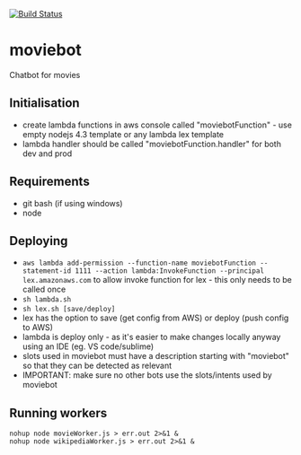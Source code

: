 [![Build Status](https://travis-ci.org/WesleyYep/moviebot.svg?branch=master)](https://travis-ci.org/WesleyYep/moviebot)  
  
# moviebot
Chatbot for movies

## Initialisation

- create lambda functions in aws console called "moviebotFunction" - use empty nodejs 4.3 template or any lambda lex template
- lambda handler should be called "moviebotFunction.handler" for both dev and prod

## Requirements
- git bash (if using windows)
- node

## Deploying
- `aws lambda add-permission --function-name moviebotFunction --statement-id 1111 --action lambda:InvokeFunction --principal lex.amazonaws.com` to allow invoke function for lex - this only needs to be called once
- `sh lambda.sh`
- `sh lex.sh [save/deploy]`
- lex has the option to save (get config from AWS) or deploy (push config to AWS)
- lambda is deploy only - as it's easier to make changes locally anyway using an IDE (eg. VS code/sublime)
- slots used in moviebot must have a description starting with "moviebot" so that they can be detected as relevant
- IMPORTANT: make sure no other bots use the slots/intents used by moviebot

## Running workers
`nohup node movieWorker.js > err.out 2>&1 &`  
`nohup node wikipediaWorker.js > err.out 2>&1 &`